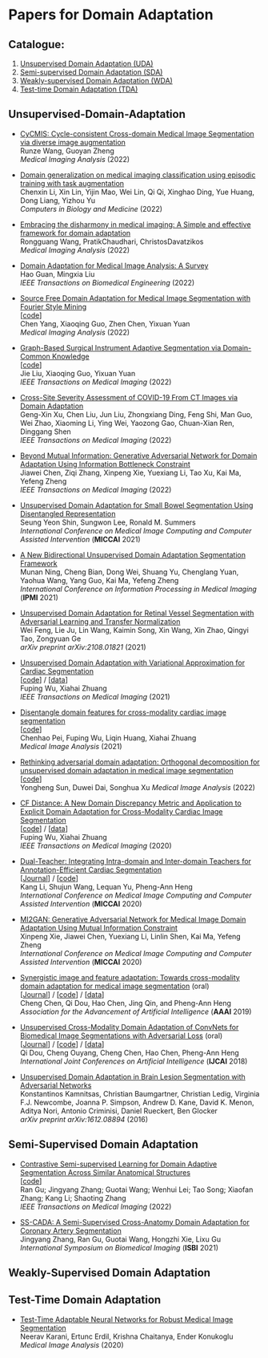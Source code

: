 # Papers for Domain Adaptation
## Catalogue:

1. [Unsupervised Domain Adaptation (UDA)](#Unsupervised-Domain-Adaptation)
2. [Semi-supervised Domain Adaptation (SDA)](#Semi-Supervised-Domain-Adaptation)
3. [Weakly-supervised Domain Adaptation (WDA)](#Weakly-Supervised-Domain-Adaptation)
4. [Test-time Domain Adaptation (TDA)](#Test-Time-Domain-Adaptation)


## Unsupervised-Domain-Adaptation
- [CyCMIS: Cycle-consistent Cross-domain Medical Image Segmentation via diverse image augmentation](https://www.sciencedirect.com/science/article/pii/S136184152100373X)  
Runze Wang, Guoyan Zheng    
*Medical Imaging Analysis* (2022)

- [Domain generalization on medical imaging classification using episodic training with task augmentation](https://www.sciencedirect.com/science/article/pii/S0010482521009380)  
Chenxin Li, Xin Lin, Yijin Mao, Wei Lin, Qi Qi, Xinghao Ding, Yue Huang, Dong Liang, Yizhou Yu  
*Computers in Biology and Medicine* (2022)

- [Embracing the disharmony in medical imaging: A Simple and effective framework for domain adaptation](https://www.sciencedirect.com/science/article/pii/S1361841521003546)  
Rongguang Wang, PratikChaudhari, ChristosDavatzikos  
*Medical Imaging Analysis* (2022)

- [Domain Adaptation for Medical Image Analysis: A Survey](https://ieeexplore.ieee.org/abstract/document/9557808)  
Hao Guan, Mingxia Liu  
*IEEE Transactions on Biomedical Engineering* (2022)

- [Source Free Domain Adaptation for Medical Image Segmentation with Fourier Style Mining](https://www.sciencedirect.com/science/article/pii/S1361841522001049)  
[[code](https://github.com/CityU-AIM-Group/SFDA-FSM)]  
Chen Yang, Xiaoqing Guo, Zhen Chen, Yixuan Yuan  
*Medical Imaging Analysis* (2022)

- [Graph-Based Surgical Instrument Adaptive Segmentation via Domain-Common Knowledge](https://ieeexplore.ieee.org/document/9583929)  
[[code](https://github.com/CityU-AIM-Group/Prototypical-Graph-DA)]  
Jie Liu, Xiaoqing Guo, Yixuan Yuan  
*IEEE Transactions on Medical Imaging* (2022)

- [Cross-Site Severity Assessment of COVID-19 From CT Images via Domain Adaptation](https://ieeexplore.ieee.org/document/9512047)   
Geng-Xin Xu, Chen Liu, Jun Liu, Zhongxiang Ding, Feng Shi, Man Guo, Wei Zhao, Xiaoming Li, Ying Wei, Yaozong Gao, Chuan-Xian Ren, Dinggang Shen  
*IEEE Transactions on Medical Imaging* (2022)

- [Beyond Mutual Information: Generative Adversarial Network for Domain Adaptation Using Information Bottleneck Constraint](https://ieeexplore.ieee.org/document/9558836)  
Jiawei Chen, Ziqi Zhang, Xinpeng Xie, Yuexiang Li, Tao Xu, Kai Ma, Yefeng Zheng  
*IEEE Transactions on Medical Imaging* (2022)

- [Unsupervised Domain Adaptation for Small Bowel Segmentation Using Disentangled Representation](https://link.springer.com/chapter/10.1007/978-3-030-87199-4_27)  
Seung Yeon Shin, Sungwon Lee, Ronald M. Summers  
*International Conference on Medical Image Computing and Computer Assisted Intervention* (**MICCAI** 2021)

- [A New Bidirectional Unsupervised Domain Adaptation Segmentation Framework](https://link.springer.com/chapter/10.1007/978-3-030-78191-0_38)  
Munan Ning, Cheng Bian, Dong Wei, Shuang Yu, Chenglang Yuan, Yaohua Wang, Yang Guo, Kai Ma, Yefeng Zheng  
*International Conference on Information Processing in Medical Imaging* (**IPMI** 2021)

- [Unsupervised Domain Adaptation for Retinal Vessel Segmentation with Adversarial Learning and Transfer Normalization](https://arxiv.org/abs/2108.01821)    
Wei Feng, Lie Ju, Lin Wang, Kaimin Song, Xin Wang, Xin Zhao, Qingyi Tao, Zongyuan Ge  
*arXiv preprint arXiv:2108.01821* (2021)

- [Unsupervised Domain Adaptation with Variational Approximation for Cardiac Segmentation](https://ieeexplore.ieee.org/abstract/document/9459711/)  
[[code](https://github.com/FupingWu90/VarDA)] / [[data](https://github.com/FupingWu90/VarDA)]  
Fuping Wu, Xiahai Zhuang  
*IEEE Transactions on Medical Imaging* (2021)

- [Disentangle domain features for cross-modality cardiac image segmentation](https://www.sciencedirect.com/science/article/pii/S1361841521001249?via%3Dihub)   
[[code](https://github.com/Endless-Hao/DDFSeg)]    
Chenhao Pei, Fuping Wu, Liqin Huang, Xiahai Zhuang  
*Medical Image Analysis* (2021)

- [Rethinking adversarial domain adaptation: Orthogonal decomposition for unsupervised domain adaptation in medical image segmentation](https://doi.org/10.1016/j.media.2022.102623)   
[[code](https://github.com/YonghengSun1997/ODADA)]    
Yongheng Sun, Duwei Dai, Songhua Xu 
*Medical Image Analysis* (2022)

- [CF Distance: A New Domain Discrepancy Metric and Application to Explicit Domain Adaptation for Cross-Modality Cardiac Image Segmentation](https://ieeexplore.ieee.org/abstract/document/9165963)  
[[code](https://github.com/FupingWu90/CFDnet)] / [[data](https://github.com/FupingWu90/CT_MR_2D_Dataset_DA)]  
Fuping Wu, Xiahai Zhuang  
*IEEE Transactions on Medical Imaging* (2020)

- [Dual-Teacher: Integrating Intra-domain and Inter-domain Teachers for Annotation-Efficient Cardiac Segmentation](https://arxiv.org/abs/2007.06279)  
[[Journal](https://arxiv.org/abs/2101.02375)] / [[code](https://github.com/kli-lalala/Dual-Teacher-)]  
Kang Li, Shujun Wang, Lequan Yu, Pheng-Ann Heng  
*International Conference on Medical Image Computing and Computer Assisted Intervention* (**MICCAI** 2020)

- [MI2GAN: Generative Adversarial Network for Medical Image Domain Adaptation Using Mutual Information Constraint](https://link.springer.com/chapter/10.1007/978-3-030-59713-9_50)  
Xinpeng Xie, Jiawei Chen, Yuexiang Li, Linlin Shen, Kai Ma, Yefeng Zheng  
*International Conference on Medical Image Computing and Computer Assisted Intervention* (**MICCAI** 2020)

- [Synergistic image and feature adaptation: Towards cross-modality domain adaptation for medical image segmentation](https://ojs.aaai.org/index.php/AAAI/article/view/3874) (oral)  
[[Journal](https://arxiv.org/abs/2002.02255)] / [[code](https://github.com/cchen-cc/SIFA)] / [[data](https://github.com/cchen-cc/SIFA)]  
Cheng Chen, Qi Dou, Hao Chen, Jing Qin, and Pheng-Ann Heng  
*Association for the Advancement of Artificial Intelligence* (**AAAI** 2019)

- [Unsupervised Cross-Modality Domain Adaptation of ConvNets for Biomedical Image Segmentations with Adversarial Loss](https://arxiv.org/abs/1804.10916) (oral)  
[[Journal](https://arxiv.org/abs/1812.07907)] / [[code](https://github.com/carrenD/Medical-Cross-Modality-Domain-Adaptation)] / [[data](https://drive.google.com/file/d/1m9NSHirHx30S8jvN0kB-vkd7LL0oWCq3/view)]  
Qi Dou, Cheng Ouyang, Cheng Chen, Hao Chen, Pheng-Ann Heng  
*International Joint Conferences on Artificial Intelligence* (**IJCAI** 2018)

- [Unsupervised Domain Adaptation in Brain Lesion Segmentation with Adversarial Networks](https://arxiv.org/abs/1612.08894)  
Konstantinos Kamnitsas, Christian Baumgartner, Christian Ledig, Virginia F.J. Newcombe, Joanna P. Simpson, Andrew D. Kane, David K. Menon, Aditya Nori, Antonio Criminisi, Daniel Rueckert, Ben Glocker  
*arXiv preprint arXiv:1612.08894* (2016)

## Semi-Supervised Domain Adaptation
- [Contrastive Semi-supervised Learning for Domain Adaptive Segmentation Across Similar Anatomical Structures](https://ieeexplore.ieee.org/document/9903480)  
[[code](https://github.com/HiLab-git/DAG4MIA/tree/main/code)]  
Ran Gu; Jingyang Zhang; Guotai Wang; Wenhui Lei; Tao Song; Xiaofan Zhang; Kang Li; Shaoting Zhang    
*IEEE Transactions on Medical Imaging* (2022)

- [SS-CADA: A Semi-Supervised Cross-Anatomy Domain Adaptation for Coronary Artery Segmentation](https://ieeexplore.ieee.org/abstract/document/9434016)      
Jingyang Zhang, Ran Gu, Guotai Wang, Hongzhi Xie, Lixu Gu  
*International Symposium on Biomedical Imaging* (**ISBI** 2021)

## Weakly-Supervised Domain Adaptation

## Test-Time Domain Adaptation
- [Test-Time Adaptable Neural Networks for Robust Medical Image Segmentation](https://www.sciencedirect.com/science/article/pii/S1361841520302711)      
Neerav Karani, Ertunc Erdil, Krishna Chaitanya, Ender Konukoglu  
*Medical Image Analysis* (2020)
